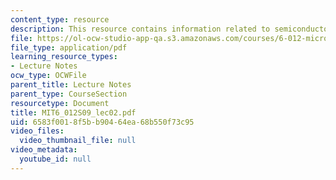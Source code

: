 ```yaml
---
content_type: resource
description: This resource contains information related to semiconductor physics.
file: https://ol-ocw-studio-app-qa.s3.amazonaws.com/courses/6-012-microelectronic-devices-and-circuits-spring-2009/6583f0018f5bb90464ea68b550f73c95_MIT6_012S09_lec02.pdf
file_type: application/pdf
learning_resource_types:
- Lecture Notes
ocw_type: OCWFile
parent_title: Lecture Notes
parent_type: CourseSection
resourcetype: Document
title: MIT6_012S09_lec02.pdf
uid: 6583f001-8f5b-b904-64ea-68b550f73c95
video_files:
  video_thumbnail_file: null
video_metadata:
  youtube_id: null
---
```

